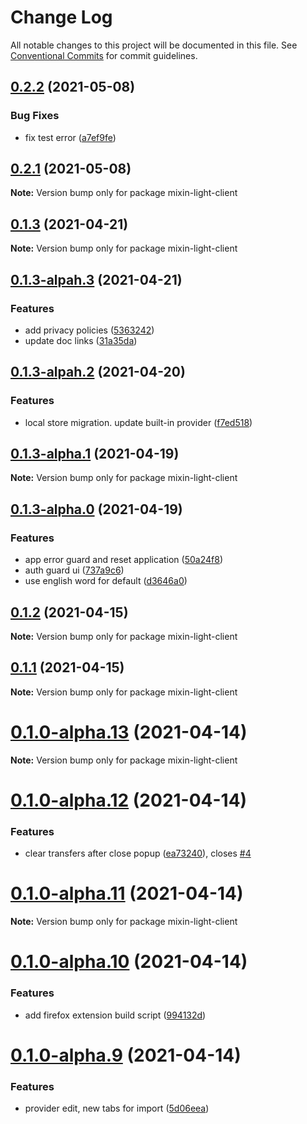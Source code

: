 # Change Log

All notable changes to this project will be documented in this file.
See [Conventional Commits](https://conventionalcommits.org) for commit guidelines.

## [0.2.2](https://github.com/fox-one/mixin-extension/compare/v0.2.1...v0.2.2) (2021-05-08)


### Bug Fixes

* fix test error ([a7ef9fe](https://github.com/fox-one/mixin-extension/commit/a7ef9fe9870cdcb0cca3c838302515dbc1389efc))





## [0.2.1](https://github.com/fox-one/mixin-extension/compare/v0.1.9...v0.2.1) (2021-05-08)

**Note:** Version bump only for package mixin-light-client





## [0.1.3](https://github.com/fox-one/mixin-extension/compare/v0.1.3-alpah.3...v0.1.3) (2021-04-21)

**Note:** Version bump only for package mixin-light-client





## [0.1.3-alpah.3](https://github.com/fox-one/mixin-extension/compare/v0.1.3-alpah.2...v0.1.3-alpah.3) (2021-04-21)


### Features

* add privacy policies ([5363242](https://github.com/fox-one/mixin-extension/commit/53632423a0598013c915bc72ee7f9fb65cc95ace))
* update doc links ([31a35da](https://github.com/fox-one/mixin-extension/commit/31a35da5ec70c6738ca7f68d74b408aa9faebe21))





## [0.1.3-alpah.2](https://github.com/fox-one/mixin-extension/compare/v0.1.3-alpha.1...v0.1.3-alpah.2) (2021-04-20)


### Features

* local store migration. update built-in provider ([f7ed518](https://github.com/fox-one/mixin-extension/commit/f7ed5188d6b7b1f27037e25b531ad3edd1453e30))





## [0.1.3-alpha.1](https://github.com/fox-one/mixin-extension/compare/v0.1.3-alpha.0...v0.1.3-alpha.1) (2021-04-19)

**Note:** Version bump only for package mixin-light-client





## [0.1.3-alpha.0](https://github.com/fox-one/mixin-extension/compare/v0.1.2...v0.1.3-alpha.0) (2021-04-19)


### Features

* app error guard and reset application ([50a24f8](https://github.com/fox-one/mixin-extension/commit/50a24f8dbea8661da360819a8777dfaaf6ddfa91))
* auth guard ui ([737a9c6](https://github.com/fox-one/mixin-extension/commit/737a9c6d7ba6423236d10ea4f857242ec29c8cac))
* use english word for default ([d3646a0](https://github.com/fox-one/mixin-extension/commit/d3646a06f97ed835bcfac7b603f69ed5ce7a52b5))





## [0.1.2](https://github.com/fox-one/mixin-extension/compare/v0.1.1...v0.1.2) (2021-04-15)

**Note:** Version bump only for package mixin-light-client





## [0.1.1](https://github.com/fox-one/mixin-extension/compare/v0.1.0-alpha.13...v0.1.1) (2021-04-15)

**Note:** Version bump only for package mixin-light-client





# [0.1.0-alpha.13](https://github.com/fox-one/mixin-extension/compare/v0.1.0-alpha.12...v0.1.0-alpha.13) (2021-04-14)

**Note:** Version bump only for package mixin-light-client





# [0.1.0-alpha.12](https://github.com/fox-one/mixin-extension/compare/v0.1.0-alpha.11...v0.1.0-alpha.12) (2021-04-14)


### Features

* clear transfers after close popup ([ea73240](https://github.com/fox-one/mixin-extension/commit/ea732401d165c27dea5836270252d2a0debddd68)), closes [#4](https://github.com/fox-one/mixin-extension/issues/4)





# [0.1.0-alpha.11](https://github.com/fox-one/mixin-extension/compare/v0.1.0-alpha.10...v0.1.0-alpha.11) (2021-04-14)

**Note:** Version bump only for package mixin-light-client





# [0.1.0-alpha.10](https://github.com/fox-one/mixin-extension/compare/v0.1.0-alpha.9...v0.1.0-alpha.10) (2021-04-14)


### Features

* add firefox extension build script ([994132d](https://github.com/fox-one/mixin-extension/commit/994132d489d4f8d7789057975ba5c7e88a346050))





# [0.1.0-alpha.9](https://github.com/fox-one/mixin-extension/compare/v0.1.0-alpha.8...v0.1.0-alpha.9) (2021-04-14)


### Features

* provider edit, new tabs for import ([5d06eea](https://github.com/fox-one/mixin-extension/commit/5d06eea9429db9bdcc76afd78f012063fde371d8))
